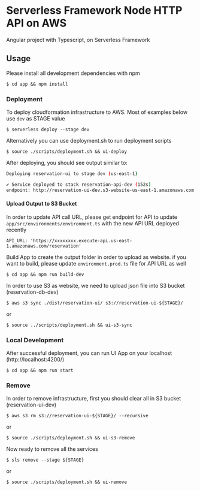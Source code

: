 # Serverless Framework Node HTTP API on AWS

Angular project with Typescript, on Serverless Framework 

## Usage

Please install all development dependencies with npm
```
$ cd app && npm install
```

### Deployment

To deploy cloudformation infrastructure to AWS. Most of examples below use `dev` as STAGE value

```
$ serverless deploy --stage dev
```

Alternatively you can use deployment.sh to run deployment scripts

```
$ source ./scripts/deployment.sh && ui-deploy
```

After deploying, you should see output similar to:

```bash
Deploying reservation-ui to stage dev (us-east-1)

✔ Service deployed to stack reservation-api-dev (152s)
endpoint: http://reservation-ui-dev.s3-website-us-east-1.amazonaws.com 
```

#### Upload Output to S3 Bucket

In order to update API call URL, please get endpoint for API to update `app/src/environments/environment.ts` with the new API URL deployed recently
```
API_URL: 'https://xxxxxxxx.execute-api.us-east-1.amazonaws.com/reservation'
```

Build App to create the output folder in order to upload as website. if you want to build, please update `environment.prod.ts` file for API URL as well
```
$ cd app && npm run build-dev
```

In order to use S3 as website, we need to upload json file into S3 bucket (reservation-db-dev)

```
$ aws s3 sync ./dist/reservation-ui/ s3://reservation-ui-${STAGE}/ 
```
or 
```
$ source ../scripts/deployment.sh && ui-s3-sync
```

### Local Development

After successful deployment, you can run UI App on your localhost (http://localhost:4200/)

```
$ cd app && npm run start
```

### Remove

In order to remove infrastructure, first you should clear all in S3 bucket (reservation-ui-dev)

```
$ aws s3 rm s3://reservation-ui-${STAGE}/ --recursive
```
or 
```
$ source ./scripts/deployment.sh && ui-s3-remove
```

Now ready to remove all the services

```
$ sls remove --stage ${STAGE}
```
or 
```
$ source ./scripts/deployment.sh && ui-remove 
```